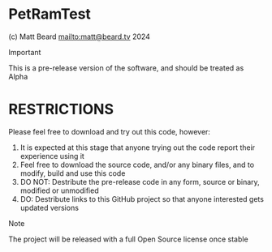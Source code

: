 # PetRamTest

 (c) Matt Beard <mailto:matt@beard.tv> 2024 

> [!IMPORTANT]
> This is a pre-release version of the software, and should be treated as Alpha

 # RESTRICTIONS
 Please feel free to download and try out this code, however:

 1. It is expected at this stage that anyone trying out the code report their experience using it
 1. Feel free to download the source code, and/or any binary files, and to modify, build and use this code
 1. DO NOT: Destribute the pre-release code in any form, source or binary, modified or unmodified
 1. DO: Destribute links to this GitHub project so that anyone interested gets updated versions

> [!NOTE]
>  The project will be released with a full Open Source license once stable
